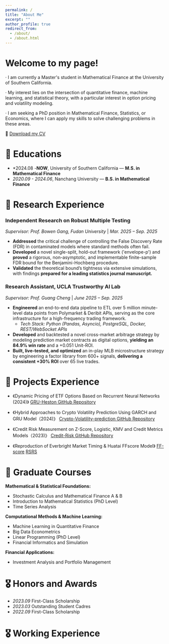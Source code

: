 ```yaml
---
permalink: /
title: "About Me"
excerpt: ""
author_profile: true
redirect_from: 
  - /about/
  - /about.html
---
```


# **Welcome to my page!**

· I am currently a Master's student in Mathematical Finance at the University of Southern California.<br>
 
· My interest lies on the intersection of quantitative finance, machine learning, and statistical theory, with a particular interest in option pricing and volatility modeling.<br>
 
· I am seeking a PhD position in Mathematical Finance, Statistics, or Economics, where I can apply my skills to solve challenging problems in these areas.<br>

📄 [Download my CV](Tenghan_cv_with_OngingCourses.pdf)

<span class='anchor' id='about-me'></span> 

# 📖 Educations
- *2024.08 -**NOW**, University of Southern California — **M.S. in Mathematical Finance**  
- *2020.09 - 2024.06*, Nanchang University — **B.S. in Mathematical Finance**

# 🔬 Research Experience
### Independent Research on Robust Multiple Testing
*Supervisor: Prof. Bowen Gang, Fudan University* | *Mar. 2025 – Sep. 2025*
- **Addressed** the critical challenge of controlling the False Discovery Rate (FDR) in contaminated models where standard methods often fail.
- **Developed** a novel single-split, hold-out framework ('envelope-p') and **proved** a rigorous, non-asymptotic, and implementable finite-sample FDR bound for the Benjamini-Hochberg procedure.
- **Validated** the theoretical bound’s tightness via extensive simulations, with findings **prepared for a leading statistics journal manuscript.**

### Research Assistant, UCLA Trustworthy AI Lab
*Supervisor: Prof. Guang Cheng* | *June 2025 – Sep. 2025*
- **Engineered** an end-to-end data pipeline to ETL over 5 million minute-level data points from Polymarket & Deribit APIs, serving as the core infrastructure for a high-frequency trading framework.
    - *Tech Stack: Python (Pandas, Asyncio), PostgreSQL, Docker, REST/WebSocket APIs*
- **Developed** and backtested a novel cross-market arbitrage strategy by modeling prediction market contracts as digital options, **yielding an 84.9% win rate** and a +0.051 Unit-ROI.
- **Built, live-tested, and optimized** an in-play MLB microstructure strategy by engineering a factor library from 600+ signals, **delivering a consistent +30% ROI** over 65 live trades.

# 📝 Projects Experience

- 《Dynamic Pricing of ETF Options Based on Recurrent Neural Networks (2024)》 <a href="https://github.com/TenghanZhong/GRU-Heston" target="_blank">GRU-Heston GitHub Repository</a>

- 《Hybrid Approaches to Crypto Volatility Prediction Using GARCH and GRU Model（2024)》 <a href="https://github.com/TenghanZhong/Crypto_Volatility_prediction" target="_blank">Crypto-Volatility-prediction GitHub Repository</a>

- 《Credit Risk Measurement on Z-Score, Logistic, KMV and Credit Metrics Models（2023)》 <a href="https://github.com/TenghanZhong/Credit-Risk-Measurement" target="_blank">Credit-Risk GitHub Repository</a>

- 《Reproduction of Everbright Market Timing & Huatai FFscore Model》 <a href="https://github.com/TenghanZhong/FFscore" target="_blank">FF-score</a> <a href="https://github.com/TenghanZhong/RSRS" target="_blank">RSRS</a>


# 📖 Graduate Courses
**Mathematical & Statistical Foundations:**
* Stochastic Calculus and Mathematical Finance A & B
* Introduction to Mathematical Statistics (PhD Level)
* Time Series Analysis

**Computational Methods & Machine Learning:**
* Machine Learning in Quantitative Finance
* Big Data Econometrics
* Linear Programming (PhD Level)
* Financial Informatics and Simulation

**Financial Applications:**
* Investment Analysis and Portfolio Management


# 🎖 Honors and Awards
- *2023.09* First-Class Scholarship
- *2023.03* Outstanding Student Cadres
- *2022.09* First-Class Scholarship

# 🎖 Working Experience
  

